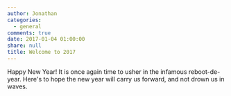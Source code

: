 ```yaml
---
author: Jonathan
categories:
  - general
comments: true
date: 2017-01-04 01:00:00
share: null
title: Welcome to 2017
---
```


Happy New Year! It is once again time to usher in the infamous reboot-de-year. Here's to hope the new year will carry us forward, and not drown us in waves.